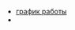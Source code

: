 - [график работы ](https://docs.google.com/spreadsheets/d/1HiYwlqPPVTCEF9udjEYizADBVqxkosICguLqrPDI0uQ/edit?usp=drivesdk)
-